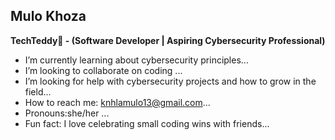 ## Mulo Khoza

**TechTeddy🧸 - (Software Developer | Aspiring Cybersecurity Professional)**
- I’m currently learning about cybersecurity principles...
- I’m looking to collaborate on coding ...
- I’m looking for help with cybersecurity projects and how to grow in the field...
- How to reach me: knhlamulo13@gmail.com...
- Pronouns:she/her ...
- Fun fact: I love celebrating small coding wins with friends...

